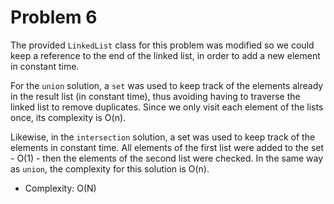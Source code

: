 # Problem 6

The provided `LinkedList` class for this problem was modified so we could keep a reference to the end of the linked
list, in order to add a new element in constant time.

For the `union` solution, a `set` was used to keep track of the elements already in the result list (in constant time),
thus avoiding having to traverse the linked list to remove duplicates. Since we only visit each element of the lists
once, its complexity is O(n).

Likewise, in the `intersection` solution, a set was used to keep track of the elements in constant time. All elements of
the first list were added to the set - O(1) - then the elements of the second list were checked. In the same way as
`union`, the complexity for this solution is O(n).

* Complexity: O(N)
